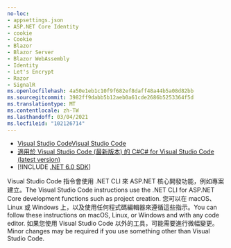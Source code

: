 ```yaml
---
no-loc:
- appsettings.json
- ASP.NET Core Identity
- cookie
- Cookie
- Blazor
- Blazor Server
- Blazor WebAssembly
- Identity
- Let's Encrypt
- Razor
- SignalR
ms.openlocfilehash: 4a50e1eb1c10f9f682ef8daff48a44b5a08d82bb
ms.sourcegitcommit: 3982ff9dabb5b12aeb0a61cde2686b5253364f5d
ms.translationtype: MT
ms.contentlocale: zh-TW
ms.lasthandoff: 03/04/2021
ms.locfileid: "102126714"
---
```

* [<span data-ttu-id="b3080-101">Visual Studio Code</span><span class="sxs-lookup"><span data-stu-id="b3080-101">Visual Studio Code</span></span>](https://code.visualstudio.com/download)
* [<span data-ttu-id="b3080-102">適用於 Visual Studio Code (最新版本) 的 C#</span><span class="sxs-lookup"><span data-stu-id="b3080-102">C# for Visual Studio Code (latest version)</span></span>](https://marketplace.visualstudio.com/items?itemName=ms-dotnettools.csharp)
* [!INCLUDE [.NET 6.0 SDK](~/includes/6.0-SDK.md)]

<span data-ttu-id="b3080-103">Visual Studio Code 指令會使用 .NET CLI 來 ASP.NET 核心開發功能，例如專案建立。</span><span class="sxs-lookup"><span data-stu-id="b3080-103">The Visual Studio Code instructions use the .NET CLI for ASP.NET Core development functions such as project creation.</span></span> <span data-ttu-id="b3080-104">您可以在 macOS、Linux 或 Windows 上，以及使用任何程式碼編輯器來遵循這些指示。</span><span class="sxs-lookup"><span data-stu-id="b3080-104">You can follow these instructions on macOS, Linux, or Windows and with any code editor.</span></span> <span data-ttu-id="b3080-105">如果您使用 Visual Studio Code 以外的工具，可能需要進行微幅變更。</span><span class="sxs-lookup"><span data-stu-id="b3080-105">Minor changes may be required if you use something other than Visual Studio Code.</span></span>
